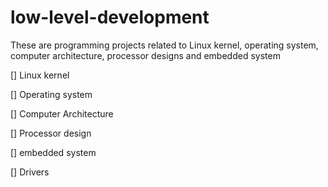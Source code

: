 # low-level-development
These are programming projects related to Linux kernel, operating system, computer architecture, processor designs and embedded system

[] Linux kernel 

[] Operating system

[] Computer Architecture

[] Processor design

[] embedded system 

[] Drivers
